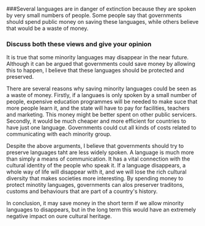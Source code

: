 ###Several languages are in danger of extinction because they are spoken by very small numbers of people. Some people say that governments should spend public money on saving these languages, while others believe that would be a waste of money.
### Discuss both these views and give your opinion

It is true that some minority languages may disappear in the near future. Although it can be argued that governments could save money by allowing this to happen, I believe that these languages should be protected and preserved.

There are several reasons why saving minority languages could be seen as a waste of money. Firstly, if a languaes is only spoken by a small number of people, expensive education programmes will be needed to make suce that more people learn it, and the state will have to pay for facilities, teachers and marketing. This money might be better spent on other public servicers. Secondly, it would be much cheaper and more efficient for countries to have just one language. Governments could cut all kinds of costs related to communicating with each minority group.

Despite the above arguments, I believe that governments should try to preserve languages taht are less widely spoken. A language is much more than simply a means of communication. It has a vital connection with the cultural identity of the people who speak it. If a language disappears, a whole way of life will disappear with it, and we will lose the rich cultural diversity that makes societies more interesting. By spending money to protect minotity languages, governments can alos preserver traditons, customs and behaviours that are part of a country's history.

In conclusion, it may save money in the short term if we allow minority languages to disappears, but in the long term this would have an extremely negative impact on oure cultural heritage.